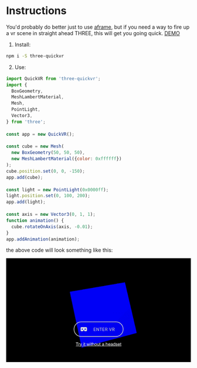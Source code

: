 # Instructions

You'd probably do better just to use [aframe](https://aframe.io/), but if you need a way to fire up a vr scene in straight ahead THREE, this will get you going quick. [DEMO](http://halvves.com/three-quickvr/)

1. Install:
```bash
npm i -S three-quickvr
```

2. Use:
```javascript
import QuickVR from 'three-quickvr';
import {
  BoxGeometry,
  MeshLambertMaterial,
  Mesh,
  PointLight,
  Vector3,
} from 'three';

const app = new QuickVR();

const cube = new Mesh(
  new BoxGeometry(50, 50, 50),
  new MeshLambertMaterial({color: 0xffffff})
);
cube.position.set(0, 0, -150);
app.add(cube);

const light = new PointLight(0x0000ff);
light.position.set(0, 100, 200);
app.add(light);

const axis = new Vector3(0, 1, 1);
function animation() {
  cube.rotateOnAxis(axis, -0.01);
}
app.addAnimation(animation);

```

the above code will look something like this:

![demo](example/example.gif)
